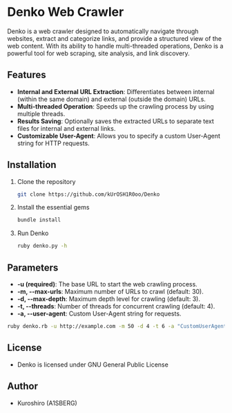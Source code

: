 # Denko Web Crawler
Denko is a web crawler designed to automatically navigate through websites, extract and categorize links, and provide a structured view of the web content. With its ability to handle multi-threaded operations, Denko is a powerful tool for web scraping, site analysis, and link discovery.

## Features
   - **Internal and External URL Extraction**: Differentiates between internal (within the same domain) and external (outside the domain) URLs.
   - **Multi-threaded Operation**: Speeds up the crawling process by using multiple threads.
   - **Results Saving**: Optionally saves the extracted URLs to separate text files for internal and external links.
   - **Customizable User-Agent**: Allows you to specify a custom User-Agent string for HTTP requests.

## Installation
   1. Clone the repository
      ```bash
      git clone https://github.com/kUrOSH1R0oo/Denko
      ```
   2. Install the essential gems
      ```bash
      bundle install
      ```
   3. Run Denko
      ```bash
      ruby denko.py -h
      ```

## Parameters
  - **-u (required)**: The base URL to start the web crawling process.
  - **-m, --max-urls**: Maximum number of URLs to crawl (default: 30).
  - **-d, --max-depth**: Maximum depth level for crawling (default: 3).
  - **-t, --threads**: Number of threads for concurrent crawling (default: 4).
  - **-a, --user-agent**: Custom User-Agent string for requests.
  ```bash
  ruby denko.rb -u http://example.com -m 50 -d 4 -t 6 -a "CustomUserAgent/1.0"
  ```

## License
   - Denko is licensed under GNU General Public License

## Author
   - Kuroshiro (A1SBERG)
